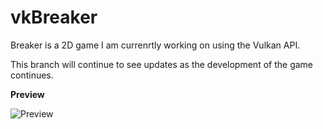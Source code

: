 # vkBreaker

Breaker is a 2D game I am currenrtly working on using the Vulkan API. 

This branch will continue to see updates as the development of the game continues.

**Preview**

![Preview](/images/vk2DGame.gif)
